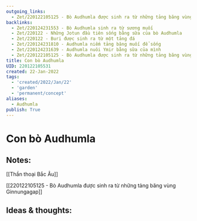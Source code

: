 ```yaml
---
outgoing_links:
  - Zet/220122105125 - Bò Audhumla được sinh ra từ những tảng băng vùng Ginnungagap
backlinks:
  - Zet/220124231553 - Bò Audhumla sinh ra từ sương muối
  - Zet/220122 - Những Jotun đầu tiên sống bằng sữa của bò Audhumla
  - Zet/220122 - Buri được sinh ra từ một tảng đá
  - Zet/220124231810 - Audhumla niếm tảng băng muối để sống
  - Zet/220124231639 - Audhumla nuôi Ymir bằng sữa của mình
  - Zet/220122105125 - Bò Audhumla được sinh ra từ những tảng băng vùng Ginnungagap
title: Con bò Audhumla
UID: 220122105531
created: 22-Jan-2022
tags:
  - 'created/2022/Jan/22'
  - 'garden'
  - 'permanent/concept'
aliases:
  - Audhumla
publish: True
---
```

# Con bò Audhumla

## Notes:
[[Thần thoại Bắc Âu]]

[[220122105125 - Bò Audhumla được sinh ra từ những tảng băng vùng Ginnungagap]]

## Ideas & thoughts:


